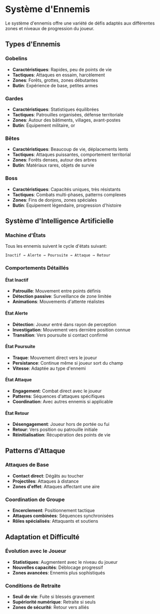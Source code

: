 # Système d'Ennemis

Le système d'ennemis offre une variété de défis adaptés aux différentes zones et niveaux de progression du joueur.

## Types d'Ennemis

### Gobelins
- **Caractéristiques**: Rapides, peu de points de vie
- **Tactiques**: Attaques en essaim, harcèlement
- **Zones**: Forêts, grottes, zones débutantes
- **Butin**: Expérience de base, petites armes

### Gardes
- **Caractéristiques**: Statistiques équilibrées
- **Tactiques**: Patrouilles organisées, défense territoriale
- **Zones**: Autour des bâtiments, villages, avant-postes
- **Butin**: Équipement militaire, or

### Bêtes
- **Caractéristiques**: Beaucoup de vie, déplacements lents
- **Tactiques**: Attaques puissantes, comportement territorial
- **Zones**: Forêts denses, autour des arbres
- **Butin**: Matériaux rares, objets de survie

### Boss
- **Caractéristiques**: Capacités uniques, très résistants
- **Tactiques**: Combats multi-phases, patterns complexes
- **Zones**: Fins de donjons, zones spéciales
- **Butin**: Équipement légendaire, progression d'histoire

## Système d'Intelligence Artificielle

### Machine d'États
Tous les ennemis suivent le cycle d'états suivant:
```
Inactif → Alerte → Poursuite → Attaque → Retour
```

### Comportements Détaillés

#### État Inactif
- **Patrouille**: Mouvement entre points définis
- **Détection passive**: Surveillance de zone limitée
- **Animations**: Mouvements d'attente réalistes

#### État Alerte
- **Détection**: Joueur entré dans rayon de perception
- **Investigation**: Mouvement vers dernière position connue
- **Transition**: Vers poursuite si contact confirmé

#### État Poursuite
- **Traque**: Mouvement direct vers le joueur
- **Persistance**: Continue même si joueur sort du champ
- **Vitesse**: Adaptée au type d'ennemi

#### État Attaque
- **Engagement**: Combat direct avec le joueur
- **Patterns**: Séquences d'attaques spécifiques
- **Coordination**: Avec autres ennemis si applicable

#### État Retour
- **Désengagement**: Joueur hors de portée ou fui
- **Retour**: Vers position ou patrouille initiale
- **Réinitialisation**: Récupération des points de vie

## Patterns d'Attaque

### Attaques de Base
- **Contact direct**: Dégâts au toucher
- **Projectiles**: Attaques à distance
- **Zones d'effet**: Attaques affectant une aire

### Coordination de Groupe
- **Encerclement**: Positionnement tactique
- **Attaques combinées**: Séquences synchronisées
- **Rôles spécialisés**: Attaquants et soutiens

## Adaptation et Difficulté

### Évolution avec le Joueur
- **Statistiques**: Augmentent avec le niveau du joueur
- **Nouvelles capacités**: Déblocage progressif
- **Zones avancées**: Ennemis plus sophistiqués

### Conditions de Retraite
- **Seuil de vie**: Fuite si blessés gravement
- **Supériorité numérique**: Retraite si seuls
- **Zones de sécurité**: Retour vers alliés